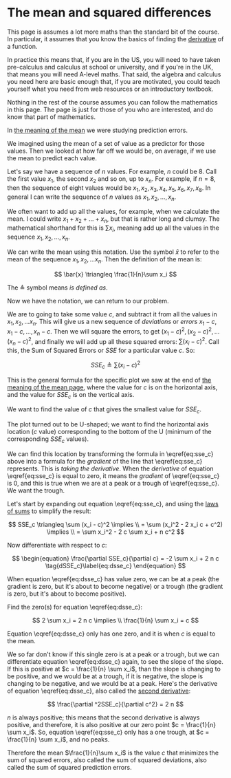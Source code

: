 # The mean and squared differences

This page is assumes a lot more maths than the standard bit of the course.  In
particular, it assumes that you know the basics of finding the
[derivative](https://en.wikipedia.org/wiki/Derivative) of a function.

In practice this means that, if you are in the US, you will need to have taken
pre-calculus and calculus at school or university, and if you're in the UK,
that means you will need A-level maths.  That said, the algebra and calculus
you need here are basic enough that, if you are motivated, you could teach
yourself what you need from web resources or an introductory textbook.

Nothing in the rest of the course assumes you can follow the mathematics in this page.  The page is just for those of you who are interested, and do know that part of mathematics.

In [the meaning of the mean](../mean-slopes/mean_meaning) we were studying prediction
errors.

We imagined using the mean of a set of value as a predictor for those values.  Then we looked at how far off we would be, on average, if we use the mean to predict each value.

Let's say we have a sequence of $n$ values.  For example, $n$ could be 8.  Call
the first value $x_1$, the second $x_2$ and so on, up to $x_n$.  For example,
if $n = 8$, then the sequence of eight values would be ${x_1, x_2, x_3, x_4,
x_5, x_6, x_7, x_8}$.  In general I can write the sequence of $n$ values as
${x_1, x_2, ..., x_n}$.

We often want to add up all the values, for example, when we calculate the
mean.  I could write $x_1 + x_2 + ... + x_n$, but that is rather long and
clumsy.  The mathematical shorthand for this is $\sum x_i$, meaning add up all
the values in the sequence ${x_1, x_2, ..., x_n}$.

We can write the mean using this notation.  Use the symbol $\bar{x}$ to refer
to the mean of the sequence ${x_1, x_2, ... x_n}$. Then the definition of the mean is:

$$
\bar{x} \triangleq \frac{1}{n}\sum x_i
$$

The $\triangleq$ symbol means *is defined as*.

Now we have the notation, we can return to our problem.

We are to going to take some value $c$, and subtract it from all the values in
${x_1, x_2, ... x_n}$.  This will give us a new sequence of *deviations* or
*errors* ${x_1 - c, x_1 - c, ..., x_n - c}$.  Then we will square the
errors, to get ${(x_1 - c)^2, (x_2 - c)^2, ... (x_n - c)^2}$, and finally
we will add up all these squared errors: $\sum (x_i - c)^2$.  Call this,
the Sum of Squared Errors or $SSE$ for a particular value $c$.  So:

$$
\begin{equation}
SSE_c \triangleq \sum (x_i - c)^2 \tag{SSE_c}\label{eq:sse_c}
\end{equation}
$$

This is the general formula for the specific plot we saw at the end of [the
meaning of the mean page](../mean-slopes/mean_meaning), where the value for $c$ is on
the horizontal axis, and the value for $SSE_c$ is on the vertical axis.

We want to find the value of $c$ that gives the smallest value for $SSE_c$.

The plot turned out to be U-shaped; we want to find the horizontal axis
location ($c$ value) corresponding to the bottom of the U (minimum of the
corresponding $SSE_c$ values).

We can find this location by transforming the formula in \eqref{eq:sse_c} above
into a formula for the *gradient* of the line that \eqref{eq:sse_c} represents.
This is *taking the derivative*.  When the *derivative* of equation
\eqref{eq:sse_c} is equal to zero, it means the *gradient* of 
\eqref{eq:sse_c} is 0, and this is true when we are at a peak or a trough of
\eqref{eq:sse_c}.  We want the trough.

Let's start by expanding out equation \eqref{eq:sse_c}, and using the [laws of sums](http://matthew-brett.github.io/teaching/some_sums.html) to simplify the result:

$$
SSE_c \triangleq \sum (x_i - c)^2 \implies \\
= \sum (x_i^2 - 2 x_i c + c^2) \implies \\
= \sum x_i^2 - 2 c \sum x_i + n c^2
$$

Now differentiate with respect to $c$:

$$
\begin{equation}
\frac{\partial SSE_c}{\partial c} = -2 \sum x_i + 2 n c \tag{dSSE_c}\label{eq:dsse_c}
\end{equation}
$$

When equation \eqref{eq:dsse_c} has value zero, we can be at a peak (the
gradient is zero, but it's about to become negative) or a trough (the gradient
is zero, but it's about to become positive).

Find the zero(s) for equation \eqref{eq:dsse_c}:

$$
2 \sum x_i = 2 n c \implies \\
\frac{1}{n} \sum x_i = c
$$

Equation \eqref{eq:dsse_c} only has one zero, and it is when $c$ is equal to
the mean.

We so far don't know if this single zero is at a peak or a trough, but we can
differentiate equation \eqref{eq:dsse_c} again, to see the slope of the slope.
If this is positive at $c = \frac{1}{n} \sum x_i$, than the slope is changing
to be positive, and we would be at a trough, if it is negative, the slope is
changing to be negative, and we would be at a peak.  Here's the derivative of
equation \eqref{eq:dsse_c}, also called the [second
derivative](https://en.wikipedia.org/wiki/Second_derivative):

$$
\frac{\partial ^2SSE_c}{\partial c^2} = 2 n
$$

$n$ is always positive; this means that the second derivative is always
positive, and therefore, it is also positive at our zero point $c = \frac{1}{n}
\sum x_i$.  So, equation \eqref{eq:sse_c} only has a one trough, at $c =
\frac{1}{n} \sum x_i$, and no peaks.

Therefore the mean $\frac{1}{n}\sum x_i$ is the value $c$ that minimizes the
sum of squared errors, also called the sum of squared deviations, also called
the sum of squared prediction errors.
